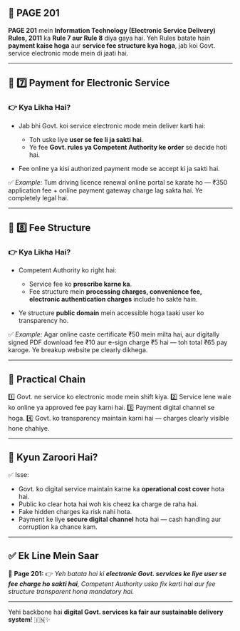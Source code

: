 ## 📄 **PAGE 201**

**PAGE 201** mein **Information Technology (Electronic Service Delivery) Rules, 2011** ka **Rule 7 aur Rule 8** diya gaya hai.
Yeh Rules batate hain **payment kaise hoga** aur **service fee structure kya hoga**, jab koi Govt. service electronic mode mein di jaati hai.

---

## 🔹 **7️⃣ Payment for Electronic Service**

### 👉 Kya Likha Hai?

* Jab bhi Govt. koi service electronic mode mein deliver karti hai:

  * Toh uske liye **user se fee li ja sakti hai**.
  * Ye fee **Govt. rules ya Competent Authority ke order** se decide hoti hai.
* Fee online ya kisi authorized payment mode se accept ki ja sakti hai.

✅ *Example:* Tum driving licence renewal online portal se karate ho — ₹350 application fee + online payment gateway charge lag sakta hai. Ye completely legal hai.

---

## 🔹 **8️⃣ Fee Structure**

### 👉 Kya Likha Hai?

* Competent Authority ko right hai:

  * Service fee ko **prescribe karne ka**.
  * Fee structure mein **processing charges, convenience fee, electronic authentication charges** include ho sakte hain.
* Ye structure **public domain** mein accessible hoga taaki user ko transparency ho.

✅ *Example:* Agar online caste certificate ₹50 mein milta hai, aur digitally signed PDF download fee ₹10 aur e-sign charge ₹5 hai — toh total ₹65 pay karoge.
Ye breakup website pe clearly dikhega.

---

## 🧩 **Practical Chain**

1️⃣ Govt. ne service ko electronic mode mein shift kiya.
2️⃣ Service lene wale ko online ya approved fee pay karni hai.
3️⃣ Payment digital channel se hoga.
4️⃣ Govt. ko transparency maintain karni hai — charges clearly visible hone chahiye.

---

## 🔹 **Kyun Zaroori Hai?**

✅ Isse:

* Govt. ko digital service maintain karne ka **operational cost cover** hota hai.
* Public ko clear hota hai woh kis cheez ka charge de raha hai.
* Fake hidden charges ka risk nahi hota.
* Payment ke liye **secure digital channel** hota hai — cash handling aur corruption ka chance kam.

---

## ✅ **Ek Line Mein Saar**

📌 **Page 201:**
👉 *Yeh batata hai ki **electronic Govt. services ke liye user se fee charge ho sakti hai**, Competent Authority usko fix karti hai aur fee structure transparent hona mandatory hai.*

---

Yehi backbone hai **digital Govt. services ka fair aur sustainable delivery system**! 🇮🇳✨
